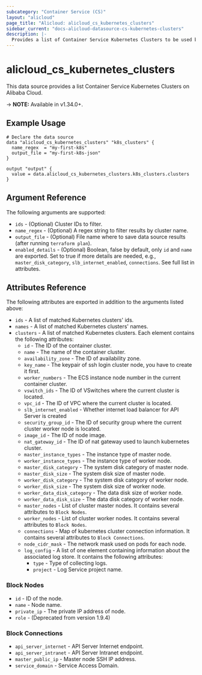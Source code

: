 ```yaml
---
subcategory: "Container Service (CS)"
layout: "alicloud"
page_title: "Alicloud: alicloud_cs_kubernetes_clusters"
sidebar_current: "docs-alicloud-datasource-cs-kubernetes-clusters"
description: |-
  Provides a list of Container Service Kubernetes Clusters to be used by the alicloud_cs_kubernetes_clusters resource.
---
```


# alicloud\_cs\_kubernetes\_clusters

This data source provides a list Container Service Kubernetes Clusters on Alibaba Cloud.

-> **NOTE:** Available in v1.34.0+.

## Example Usage

```
# Declare the data source
data "alicloud_cs_kubernetes_clusters" "k8s_clusters" {
  name_regex  = "my-first-k8s"
  output_file = "my-first-k8s-json"
}

output "output" {
  value = data.alicloud_cs_kubernetes_clusters.k8s_clusters.clusters
}
```

## Argument Reference

The following arguments are supported:

* `ids` - (Optional) Cluster IDs to filter.
* `name_regex` - (Optional) A regex string to filter results by cluster name.
* `output_file` - (Optional) File name where to save data source results (after running `terraform plan`).
* `enabled_details` - (Optional) Boolean, false by default, only `id` and `name` are exported. Set to true if more details are needed, e.g., `master_disk_category`, `slb_internet_enabled`, `connections`. See full list in attributes.

## Attributes Reference

The following attributes are exported in addition to the arguments listed above:

* `ids` - A list of matched Kubernetes clusters' ids.
* `names` - A list of matched Kubernetes clusters' names.
* `clusters` - A list of matched Kubernetes clusters. Each element contains the following attributes:
  * `id` - The ID of the container cluster.
  * `name` - The name of the container cluster.
  * `availability_zone` - The ID of availability zone.
  * `key_name` - The keypair of ssh login cluster node, you have to create it first.
  * `worker_numbers` - The ECS instance node number in the current container cluster.
  * `vswitch_ids` - The ID of VSwitches where the current cluster is located.
  * `vpc_id` - The ID of VPC where the current cluster is located.
  * `slb_internet_enabled` - Whether internet load balancer for API Server is created
  * `security_group_id` - The ID of security group where the current cluster worker node is located.
  * `image_id` - The ID of node image.
  * `nat_gateway_id` - The ID of nat gateway used to launch kubernetes cluster.
  * `master_instance_types` - The instance type of master node.
  * `worker_instance_types` - The instance type of worker node.
  * `master_disk_category` - The system disk category of master node.
  * `master_disk_size` - The system disk size of master node.
  * `worker_disk_category` - The system disk category of worker node.
  * `worker_disk_size` - The system disk size of worker node.
  * `worker_data_disk_category` - The data disk size of worker node.
  * `worker_data_disk_size` - The data disk category of worker node.
  * `master_nodes` - List of cluster master nodes. It contains several attributes to `Block Nodes`.
  * `worker_nodes` - List of cluster worker nodes. It contains several attributes to `Block Nodes`.
  * `connections` - Map of kubernetes cluster connection information. It contains several attributes to `Block Connections`.
  * `node_cidr_mask` - The network mask used on pods for each node.
  * `log_config` - A list of one element containing information about the associated log store. It contains the following attributes:
    * `type` - Type of collecting logs.
    * `project` - Log Service project name.

### Block Nodes

* `id` - ID of the node.
* `name` - Node name.
* `private_ip` - The private IP address of node.
* `role` - (Deprecated from version 1.9.4)

### Block Connections

* `api_server_internet` - API Server Internet endpoint.
* `api_server_intranet` - API Server Intranet endpoint.
* `master_public_ip` - Master node SSH IP address.
* `service_domain` - Service Access Domain.
